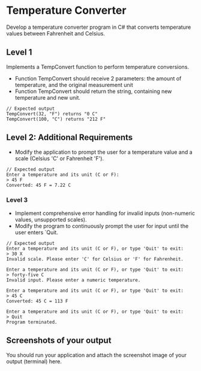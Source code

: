 # Temperature Converter

Develop a temperature converter program in C# that converts temperature values between Fahrenheit and Celsius.

## Level 1
Implements a TempConvert function to perform temperature conversions.
- Function TempConvert should receive 2 parameters: the amount of temperature, and the original measurement unit
- Function TempConvert should return the string, containing new temperature and new unit.
```
// Expected output
TempConvert(32, "F") returns "0 C"
TempConvert(100, "C") returns "212 F"
```

## Level 2: Additional Requirements

- Modify the application to prompt the user for a temperature value and a scale (Celsius 'C' or Fahrenheit 'F').
```
// Expected output
Enter a temperature and its unit (C or F):
> 45 F
Converted: 45 F = 7.22 C

```

### Level 3

- Implement comprehensive error handling for invalid inputs (non-numeric values, unsupported scales).
- Modify the program to continuously prompt the user for input until the user enters `Quit.
```
// Expected output
Enter a temperature and its unit (C or F), or type 'Quit' to exit:
> 30 X
Invalid scale. Please enter 'C' for Celsius or 'F' for Fahrenheit.

Enter a temperature and its unit (C or F), or type 'Quit' to exit:
> forty-five C
Invalid input. Please enter a numeric temperature.

Enter a temperature and its unit (C or F), or type 'Quit' to exit:
> 45 C
Converted: 45 C = 113 F

Enter a temperature and its unit (C or F), or type 'Quit' to exit:
> Quit
Program terminated.

```

## Screenshots of your output
You should run your application and attach the screenshot image of your output (terminal) here.
